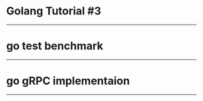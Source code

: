 <!-- $theme: gaia -->

# Golang Tutorial #3

---

# go test benchmark

---

# go gRPC implementaion

---

#